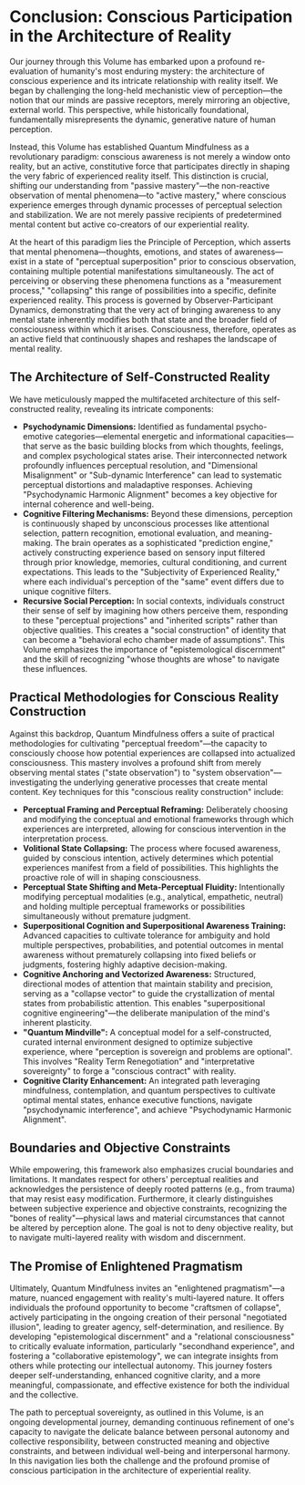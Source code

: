 # Conclusion: Conscious Participation in the Architecture of Reality

Our journey through this Volume has embarked upon a profound re-evaluation of humanity's most enduring mystery: the architecture of conscious experience and its intricate relationship with reality itself. We began by challenging the long-held mechanistic view of perception—the notion that our minds are passive receptors, merely mirroring an objective, external world. This perspective, while historically foundational, fundamentally misrepresents the dynamic, generative nature of human perception.

Instead, this Volume has established Quantum Mindfulness as a revolutionary paradigm: conscious awareness is not merely a window onto reality, but an active, constitutive force that participates directly in shaping the very fabric of experienced reality itself. This distinction is crucial, shifting our understanding from "passive mastery"—the non-reactive observation of mental phenomena—to "active mastery," where conscious experience emerges through dynamic processes of perceptual selection and stabilization. We are not merely passive recipients of predetermined mental content but active co-creators of our experiential reality.

At the heart of this paradigm lies the Principle of Perception, which asserts that mental phenomena—thoughts, emotions, and states of awareness—exist in a state of "perceptual superposition" prior to conscious observation, containing multiple potential manifestations simultaneously. The act of perceiving or observing these phenomena functions as a "measurement process," "collapsing" this range of possibilities into a specific, definite experienced reality. This process is governed by Observer-Participant Dynamics, demonstrating that the very act of bringing awareness to any mental state inherently modifies both that state and the broader field of consciousness within which it arises. Consciousness, therefore, operates as an active field that continuously shapes and reshapes the landscape of mental reality.

## The Architecture of Self-Constructed Reality

We have meticulously mapped the multifaceted architecture of this self-constructed reality, revealing its intricate components:

* **Psychodynamic Dimensions:** Identified as fundamental psycho-emotive categories—elemental energetic and informational capacities—that serve as the basic building blocks from which thoughts, feelings, and complex psychological states arise. Their interconnected network profoundly influences perceptual resolution, and "Dimensional Misalignment" or "Sub-dynamic Interference" can lead to systematic perceptual distortions and maladaptive responses. Achieving "Psychodynamic Harmonic Alignment" becomes a key objective for internal coherence and well-being.
* **Cognitive Filtering Mechanisms:** Beyond these dimensions, perception is continuously shaped by unconscious processes like attentional selection, pattern recognition, emotional evaluation, and meaning-making. The brain operates as a sophisticated "prediction engine," actively constructing experience based on sensory input filtered through prior knowledge, memories, cultural conditioning, and current expectations. This leads to the "Subjectivity of Experienced Reality," where each individual's perception of the "same" event differs due to unique cognitive filters.
* **Recursive Social Perception:** In social contexts, individuals construct their sense of self by imagining how others perceive them, responding to these "perceptual projections" and "inherited scripts" rather than objective qualities. This creates a "social construction" of identity that can become a "behavioral echo chamber made of assumptions". This Volume emphasizes the importance of "epistemological discernment" and the skill of recognizing "whose thoughts are whose" to navigate these influences.

## Practical Methodologies for Conscious Reality Construction

Against this backdrop, Quantum Mindfulness offers a suite of practical methodologies for cultivating "perceptual freedom"—the capacity to consciously choose how potential experiences are collapsed into actualized consciousness. This mastery involves a profound shift from merely observing mental states ("state observation") to "system observation"—investigating the underlying generative processes that create mental content. Key techniques for this "conscious reality construction" include:

* **Perceptual Framing and Perceptual Reframing:** Deliberately choosing and modifying the conceptual and emotional frameworks through which experiences are interpreted, allowing for conscious intervention in the interpretation process.
* **Volitional State Collapsing:** The process where focused awareness, guided by conscious intention, actively determines which potential experiences manifest from a field of possibilities. This highlights the proactive role of will in shaping consciousness.
* **Perceptual State Shifting and Meta-Perceptual Fluidity:** Intentionally modifying perceptual modalities (e.g., analytical, empathetic, neutral) and holding multiple perceptual frameworks or possibilities simultaneously without premature judgment.
* **Superpositional Cognition and Superpositional Awareness Training:** Advanced capacities to cultivate tolerance for ambiguity and hold multiple perspectives, probabilities, and potential outcomes in mental awareness without prematurely collapsing into fixed beliefs or judgments, fostering highly adaptive decision-making.
* **Cognitive Anchoring and Vectorized Awareness:** Structured, directional modes of attention that maintain stability and precision, serving as a "collapse vector" to guide the crystallization of mental states from probabilistic attention. This enables "superpositional cognitive engineering"—the deliberate manipulation of the mind's inherent plasticity.
* **"Quantum Mindville":** A conceptual model for a self-constructed, curated internal environment designed to optimize subjective experience, where "perception is sovereign and problems are optional". This involves "Reality Term Renegotiation" and "interpretative sovereignty" to forge a "conscious contract" with reality.
* **Cognitive Clarity Enhancement:** An integrated path leveraging mindfulness, contemplation, and quantum perspectives to cultivate optimal mental states, enhance executive functions, navigate "psychodynamic interference", and achieve "Psychodynamic Harmonic Alignment".

## Boundaries and Objective Constraints

While empowering, this framework also emphasizes crucial boundaries and limitations. It mandates respect for others' perceptual realities and acknowledges the persistence of deeply rooted patterns (e.g., from trauma) that may resist easy modification. Furthermore, it clearly distinguishes between subjective experience and objective constraints, recognizing the "bones of reality"—physical laws and material circumstances that cannot be altered by perception alone. The goal is not to deny objective reality, but to navigate multi-layered reality with wisdom and discernment.

## The Promise of Enlightened Pragmatism

Ultimately, Quantum Mindfulness invites an "enlightened pragmatism"—a mature, nuanced engagement with reality's multi-layered nature. It offers individuals the profound opportunity to become "craftsmen of collapse", actively participating in the ongoing creation of their personal "negotiated illusion", leading to greater agency, self-determination, and resilience. By developing "epistemological discernment" and a "relational consciousness" to critically evaluate information, particularly "secondhand experience", and fostering a "collaborative epistemology", we can integrate insights from others while protecting our intellectual autonomy. This journey fosters deeper self-understanding, enhanced cognitive clarity, and a more meaningful, compassionate, and effective existence for both the individual and the collective.

The path to perceptual sovereignty, as outlined in this Volume, is an ongoing developmental journey, demanding continuous refinement of one's capacity to navigate the delicate balance between personal autonomy and collective responsibility, between constructed meaning and objective constraints, and between individual well-being and interpersonal harmony. In this navigation lies both the challenge and the profound promise of conscious participation in the architecture of experiential reality.
